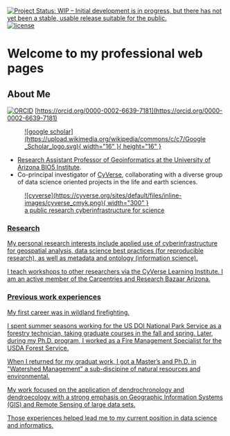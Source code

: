 [![Project Status: WIP – Initial development is in progress, but there has not yet been a stable, usable release suitable for the public.](https://www.repostatus.org/badges/latest/wip.svg)](https://www.repostatus.org/#wip) [![license](https://img.shields.io/badge/license-GPLv3-blue.svg)](https://opensource.org/licenses/GPL-3.0) 

# Welcome to my professional web pages

## About Me

[![ORCID](https://orcid.org/sites/default/files/images/orcid_16x16.png)](http://orcid.org/0000-0002-6639-7181) [https://orcid.org/0000-0002-6639-7181](https://orcid.org/0000-0002-6639-7181)

<figure markdown>
  <a href="https://scholar.google.com/citations?user=nanIeAYAAAAJ&hl=en" rel="Google Scholar Profile">![google scholar](https://upload.wikimedia.org/wikipedia/commons/c/c7/Google_Scholar_logo.svg){ width="16" }{ height="16" }
</figure>

* Research Assistant Professor of Geoinformatics at the University of Arizona [BIO5 Institute](https://bio5.org). 
* Co-principal investigator of [CyVerse](https://cyverse.org), collaborating with a diverse group of data science oriented projects in the life and earth sciences.

<figure markdown> 
  <a href="http://cyverse.org/" rel="cyverse homepages">![cyverse](https://cyverse.org/sites/default/files/inline-images/cyverse_cmyk.png){ width="300" }
  <figcaption>a public research cyberinfrastructure for science</figcaption>
</figure>

### Research

My personal research interests include applied use of cyberinfrastructure for geospatial analysis, data science best practices (for reproducible research), as well as metadata and ontology (information science).

I teach workshops to other researchers via the CyVerse Learning Institute. I am an active member of the Carpentries and Research Bazaar Arizona.

### Previous work experiences

My first career was in wildland firefighting. 
 
I spent summer seasons working for the US DOI National Park Service as a forestry technician, taking graduate courses in the fall and spring. Later, during my Ph.D. program, I worked as a Fire Management Specialist for the USDA Forest Service.

When I returned for my graduat work, I got a Master’s and Ph.D. in "Watershed Management" a sub-discipine of natural resources and environmental.

My work focused on the application of dendrochronology and dendroecology with a strong emphasis on Geographic Information Systems (GIS) and Remote Sensing of large data sets. 
 
 Those experiences helped lead me to my current position in data science and informatics.
